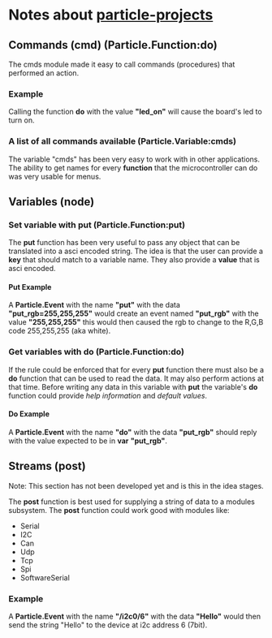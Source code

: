 
# Notes about [particle-projects][1]

## Commands (cmd) (Particle.Function:do)

The cmds module made it easy to call commands (procedures) that performed an action.

### Example

Calling the function **do** with the value **"led_on"** will cause the board's led
to turn on.

### A list of all commands available (Particle.Variable:cmds)
The variable "cmds" has been very easy to work with in other applications. The 
ability to get names for every **function** that the microcontroller can do was
very usable for menus. 

## Variables (node)

### Set variable with put (Particle.Function:put)
The **put** function has been very useful to pass any object that can be translated
into a asci encoded string. The idea is that the user can provide a **key** that
should match to a variable name. They also provide a **value** that is asci encoded.

#### Put Example

A **Particle.Event** with the name **"put"** with the data **"put_rgb=255,255,255"** 
would create an event named **"put_rgb"** with the value **"255,255,255"** this would
then caused the rgb to change to the R,G,B code 255,255,255 (aka white).

### Get variables with do (Particle.Function:do)
If the rule could be enforced that for every **put** function there must also be
a **do** function that can be used to read the data. It may also perform actions
at that time. Before writing any data in this variable with **put** the variable's
**do** function could provide *help information* and *default values*.

#### Do Example
A **Particle.Event** with the name **"do"** with the data **"put_rgb"**  should 
reply with the value expected to be in **var** **"put_rgb"**.


## Streams (post)

Note: This section has not been developed yet and is this in the idea stages.


The **post** function is best used for supplying a string of data to a modules
subsystem. The **post** function could work good with modules like:
- Serial
- I2C
- Can
- Udp
- Tcp
- Spi
- SoftwareSerial

### Example

A **Particle.Event** with the name **"/i2c0/6"** with the data **"Hello"** would
then send the string "Hello" to the device at i2c address 6 (7bit).



[1]: https://github.com/NGenetzky/particle-projects
